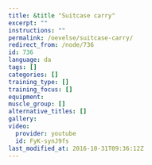 ```yaml
---
title: &title "Suitcase carry"
excerpt: ""
instructions: ""
permalink: /oevelse/suitcase-carry/
redirect_from: /node/736
id: 736
language: da
tags: []
categories: []
training_type: [] 
training_focus: []
equipment:
muscle_group: []
alternative_titles: []
gallery:
video:
  provider: youtube
  id: FyK-synJ9fs
last_modified_at: 2016-10-31T09:36:12Z
---
```

